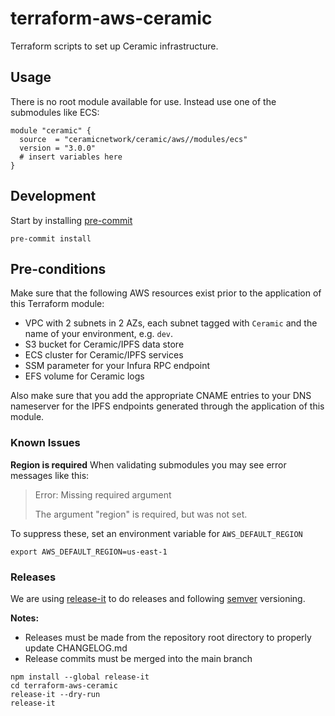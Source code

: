 # terraform-aws-ceramic

Terraform scripts to set up Ceramic infrastructure.

## Usage

There is no root module available for use. Instead use one of the submodules like ECS:

```
module "ceramic" {
  source  = "ceramicnetwork/ceramic/aws//modules/ecs"
  version = "3.0.0"
  # insert variables here
}
```

## Development

Start by installing [pre-commit](https://pre-commit.com/)

```shell
pre-commit install
```

## Pre-conditions

Make sure that the following AWS resources exist prior to the application of this Terraform module:
- VPC with 2 subnets in 2 AZs, each subnet tagged with `Ceramic` and the name of your environment, e.g. `dev`. 
- S3 bucket for Ceramic/IPFS data store
- ECS cluster for Ceramic/IPFS services
- SSM parameter for your Infura RPC endpoint
- EFS volume for Ceramic logs

Also make sure that you add the appropriate CNAME entries to your DNS nameserver for the IPFS endpoints generated through the application of this module.

### Known Issues

**Region is required**
When validating submodules you may see error messages like this:
> Error: Missing required argument
>
> The argument "region" is required, but was not set.

To suppress these, set an environment variable for `AWS_DEFAULT_REGION`
```shell
export AWS_DEFAULT_REGION=us-east-1
```

### Releases

We are using [release-it](https://github.com/release-it/release-it) to do releases and following [semver](https://semver.org/) versioning.

**Notes:**
- Releases must be made from the repository root directory to properly update CHANGELOG.md
- Release commits must be merged into the main branch

```shell
npm install --global release-it
cd terraform-aws-ceramic
release-it --dry-run
release-it
```

